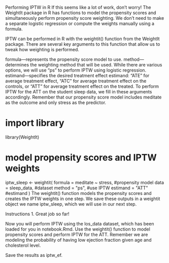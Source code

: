 Performing IPTW in R
If this seems like a lot of work, don’t worry! The WeightIt package in R has functions to model the propensity scores and simultaneously perform propensity score weighting. We don’t need to make a separate logistic regression or compute the weights manually using a formula.

IPTW can be performed in R with the weightit() function from the WeightIt package. There are several key arguments to this function that allow us to tweak how weighting is performed.

formula—represents the propensity score model to use.
method—determines the weighting method that will be used. While there are various options, we will use “ps” to perform IPTW using logistic regression.
estimand—specifies the desired treatment effect estimand: “ATE” for average treatment effect, “ATC” for average treatment effect on the controls, or “ATT” for average treatment effect on the treated.
To perform IPTW for the ATT on the student sleep data, we fill in these arguments accordingly. Remember that our propensity score model includes meditate as the outcome and only stress as the predictor.

# import library
library(WeightIt)
# model propensity scores and IPTW weights
iptw_sleep <- weightit(
  formula = meditate ~ stress, #propensity model
  data = sleep_data, #dataset
  method = "ps", #use IPTW
  estimand = "ATT" #estimand
)
The weightit() function models the propensity scores and creates the IPTW weights in one step. We save these outputs in a weightit object we name iptw_sleep, which we will use in our next step.

Instructions
1.
Great job so far!

Now you will perform IPTW using the los_data dataset, which has been loaded for you in notebook.Rmd. Use the weightit() function to model propensity scores and perform IPTW for the ATT. Remember we are modeling the probability of having low ejection fraction given age and cholesterol level.

Save the results as iptw_ef.